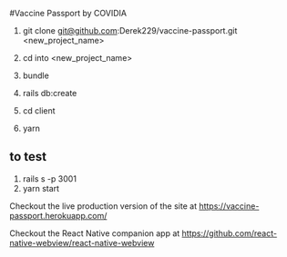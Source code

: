 
#Vaccine Passport by COVIDIA

1. git clone git@github.com:Derek229/vaccine-passport.git <new_project_name>

2. cd  into <new_project_name>

3. bundle 
4. rails db:create
5. cd client
6. yarn

## to test 
1. rails s -p 3001
2. yarn start

Checkout the live production version of the site at https://vaccine-passport.herokuapp.com/

Checkout the React Native companion app at https://github.com/react-native-webview/react-native-webview
